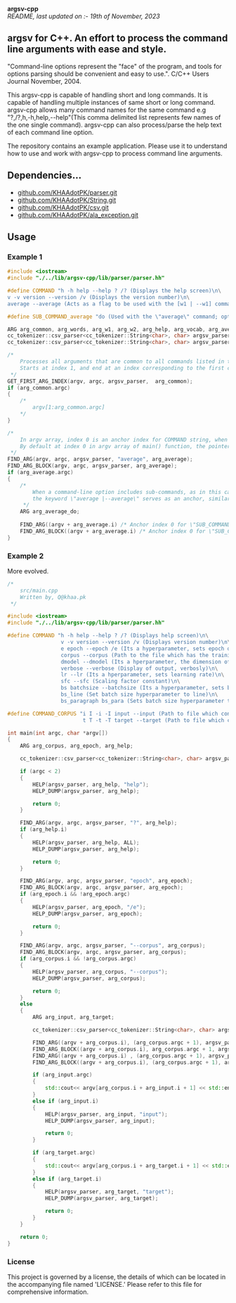 **argsv-cpp**    
_README, last updated on :- 19th of November, 2023_

argsv for C++. An effort to process the command line arguments with ease and style.
---

"Command-line options represent the \"face\" of the program, and tools for options parsing should be convenient and easy to use.". C/C++ Users Journal November, 2004.

This argsv-cpp is capable of handling short and long commands. It is capable of handling multiple instances of same short or long command. argsv-cpp allows many command names for the same command e.g "?,/?,h,-h,help,--help"(This comma delimited list represents few names of the one single command). argsv-cpp can also process/parse the help text of each command line option. 

The repository contains an example application. Please use it to understand how to use and work with argsv-cpp to process command line arguments.  

## Dependencies...

- [github.com/KHAAdotPK/parser.git](https://github.com/KHAAdotPK/parser.git)
- [github.com/KHAAdotPK/String.git](https://github.com/KHAAdotPK/String.git)
- [github.com/KHAAdotPK/csv.git](https://github.com/KHAAdotPK/csv.git)
- [github.com/KHAAdotPK/ala_exception.git](https://github.com/KHAAdotPK/ala_exception.git)

## Usage

### Example 1

```C++
#include <iostream>
#include "./../lib/argsv-cpp/lib/parser/parser.hh"

#define COMMAND "h -h help --help ? /? (Displays the help screen)\n\
v -v version --version /v (Displays the version number)\n\
average --average (Acts as a flag to be used with the [w1 | --w1] command-line option; when used, the specified file is an average of w1 and w2 trained weights)\n"

#define SUB_COMMAND_average "do (Used with the \"average\" command; optionally expects a numeric argument. This command implies that the \"W1\" and \"W2\" matrices will be averaged, and the program will proceed with processing the resulting matrix. If an optional numeric argument is provided, it acts as a multiplier, with the \"W2\" matrix as the multiplicand before averaging)\n"

ARG arg_common, arg_words, arg_w1, arg_w2, arg_help, arg_vocab, arg_average;
cc_tokenizer::csv_parser<cc_tokenizer::String<char>, char> argsv_parser(cc_tokenizer::String<char>(COMMAND));
cc_tokenizer::csv_parser<cc_tokenizer::String<char>, char> argsv_parser_average(cc_tokenizer::String<char>(SUB_COMMAND_average));

/* 
    Processes all arguments that are common to all commands listed in the \"COMMAND\" string.
    Starts at index 1, and end at an index corresponding to the first command-line argument in the \"COMMAND\" string.
 */
GET_FIRST_ARG_INDEX(argv, argc, argsv_parser,  arg_common);            s
if (arg_common.argc)
{  
    /*                       
        argv[1:arg_common.argc] 
    */
}

/*
    In argv array, index 0 is an anchor index for COMMAND string, when you process the COMMAND string using argsv-c++.
    By default at index 0 in argv array of main() function, the pointer to program name gets stored.     
 */
FIND_ARG(argv, argc, argsv_parser, "average", arg_average);
FIND_ARG_BLOCK(argv, argc, argsv_parser, arg_average);
if (arg_average.argc)
{
    /*
        When a command-line option includes sub-commands, as in this case where \"average\" has a sub-command,
        the keyword \"average |--average\" serves as an anchor, similar to the program name in the argv array of the C main() function.
     */
    ARG arg_average_do; 
    
    FIND_ARG((argv + arg_average.i) /* Anchor index 0 for \"SUB_COMMAND_average\" strng */, arg_average.argc, argsv_parser_average, "do", arg_average_do); 
    FIND_ARG_BLOCK((argv + arg_average.i) /* Anchor index 0 for \"SUB_COMMAND_average\" strng */, (arg_average.argc + 1) /* Adjusted to replicate the behavior of argc in the main() function in C */, argsv_parser_average, arg_average_do); 
}
```

### Example 2

More evolved.

```C++
/*
    src/main.cpp
    Written by, Q@khaa.pk
 */

#include <iostream>
#include "./../lib/argsv-cpp/lib/parser/parser.hh"

#define COMMAND "h -h help --help ? /? (Displays help screen)\n\
                 v -v version --version /v (Displays version number)\n\
                 e epoch --epoch /e (Its a hyperparameter, sets epoch or number of times the training loop would run)\n\
                 corpus --corpus (Path to the file which has the training data)\n\
                 dmodel --dmodel (Its a hperparameter, the dimension of the model)\n\
                 verbose --verbose (Display of output, verbosly)\n\
                 lr --lr (Its a hperparameter, sets learning rate)\n\
                 sfc --sfc (Scaling factor constant)\n\
                 bs batchsize --batchsize (Its a hyperparameter, sets batch size)\n\
                 bs_line (Set batch size hyperparameter to line)\n\
                 bs_paragraph bs_para (Sets batch size hyperparameter to paragraph)"                 

#define COMMAND_CORPUS "i I -i -I input --input (Path to file which contains input sequences)\n\
                        t T -t -T target --target (Path to file which contains target sequences)"

int main(int argc, char *argv[])
{
    ARG arg_corpus, arg_epoch, arg_help;

    cc_tokenizer::csv_parser<cc_tokenizer::String<char>, char> argsv_parser(cc_tokenizer::String<char>(COMMAND));

    if (argc < 2)
    {        
        HELP(argsv_parser, arg_help, "help");                
        HELP_DUMP(argsv_parser, arg_help); 

        return 0;                    
    }

    FIND_ARG(argv, argc, argsv_parser, "?", arg_help);
    if (arg_help.i)
    {
        HELP(argsv_parser, arg_help, ALL);
        HELP_DUMP(argsv_parser, arg_help);

        return 0;
    }

    FIND_ARG(argv, argc, argsv_parser, "epoch", arg_epoch);
    FIND_ARG_BLOCK(argv, argc, argsv_parser, arg_epoch); 
    if (arg_epoch.i && !arg_epoch.argc)
    {
        HELP(argsv_parser, arg_epoch, "/e");                
        HELP_DUMP(argsv_parser, arg_epoch); 

        return 0;
    } 

    FIND_ARG(argv, argc, argsv_parser, "--corpus", arg_corpus);
    FIND_ARG_BLOCK(argv, argc, argsv_parser, arg_corpus);
    if (arg_corpus.i && !arg_corpus.argc)
    {
        HELP(argsv_parser, arg_corpus, "--corpus");                
        HELP_DUMP(argsv_parser, arg_corpus); 

        return 0;
    }
    else
    {
        ARG arg_input, arg_target;

        cc_tokenizer::csv_parser<cc_tokenizer::String<char>, char> argsv_parser(cc_tokenizer::String<char>(COMMAND_CORPUS));

        FIND_ARG((argv + arg_corpus.i), (arg_corpus.argc + 1), argsv_parser, "input", arg_input);
        FIND_ARG_BLOCK((argv + arg_corpus.i), arg_corpus.argc + 1, argsv_parser, arg_input);
        FIND_ARG((argv + arg_corpus.i) , (arg_corpus.argc + 1), argsv_parser, "target", arg_target);
        FIND_ARG_BLOCK((argv + arg_corpus.i), (arg_corpus.argc + 1), argsv_parser, arg_target);

        if (arg_input.argc)
        {
            std::cout<< argv[arg_corpus.i + arg_input.i + 1] << std::endl;
        }
        else if (arg_input.i) 
        {
            HELP(argsv_parser, arg_input, "input");                
            HELP_DUMP(argsv_parser, arg_input); 

            return 0;
        }

        if (arg_target.argc)
        {
            std::cout<< argv[arg_corpus.i + arg_target.i + 1] << std::endl;
        }
        else if (arg_target.i)
        {
            HELP(argsv_parser, arg_target, "target");                
            HELP_DUMP(argsv_parser, arg_target); 

            return 0;
        }
    } 

    return 0;
}  
```

### License
This project is governed by a license, the details of which can be located in the accompanying file named 'LICENSE.' Please refer to this file for comprehensive information.



